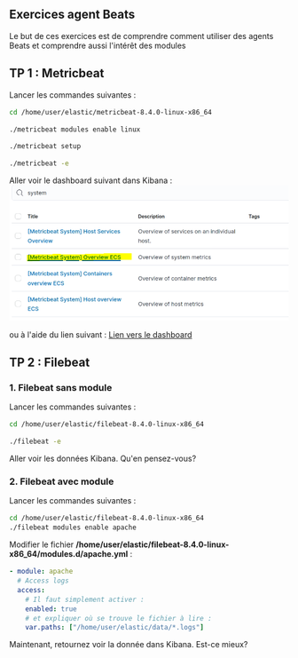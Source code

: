 
## Exercices agent Beats
Le but de ces exercices est de comprendre comment utiliser des agents Beats et comprendre aussi l'intérêt des modules

## TP 1 : Metricbeat
Lancer les commandes suivantes :
``` sh
cd /home/user/elastic/metricbeat-8.4.0-linux-x86_64
```
``` sh
./metricbeat modules enable linux
```
``` sh
./metricbeat setup
```
``` sh
./metricbeat -e
```
Aller voir le dashboard suivant dans Kibana :
![](
https://raw.githubusercontent.com/vincent2mots/elk/main/Beats/images/overview_ecs.PNG)

ou à l'aide du lien suivant :
[Lien vers le dashboard](http://localhost:5601/app/dashboards#/view/Metricbeat-system-overview-ecs?_g=())

## TP 2 : Filebeat
### 1. Filebeat sans module
Lancer les commandes suivantes :
``` sh
cd /home/user/elastic/filebeat-8.4.0-linux-x86_64
```
``` sh
./filebeat -e
```

Aller voir les données Kibana. Qu'en pensez-vous?

### 2. Filebeat avec module
Lancer les commandes suivantes :
``` sh
cd /home/user/elastic/filebeat-8.4.0-linux-x86_64
./filebeat modules enable apache
```

Modifier le fichier **/home/user/elastic/filebeat-8.4.0-linux-x86_64/modules.d/apache.yml** :

``` yml
- module: apache
  # Access logs
  access:
    # Il faut simplement activer :
    enabled: true
    # et expliquer où se trouve le fichier à lire :
    var.paths: ["/home/user/elastic/data/*.logs"]
```

Maintenant, retournez voir la donnée dans Kibana. Est-ce mieux?
